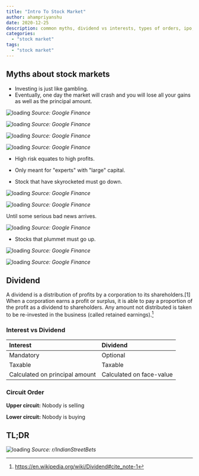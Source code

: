 ```yaml
---
title: "Intro To Stock Market"
author: ahampriyanshu
date: 2020-12-25
description: common myths, dividend vs interests, types of orders, ipo, fso, bottom up/down, lower/upper circuit, promoter, sebi, nifty, sensex
categories:
  - "stock market"
tags:
  - "stock market"
---
```


## Myths about stock markets

- Investing is just like gambling.
- Eventually, one day the market will crash and you will lose all your gains as well as the principal amount.

![loading](/images/stocks/1-7.png)
_Source: Google Finance_

![loading](/images/stocks/1-8.png)
_Source: Google Finance_

![loading](/images/stocks/1-9.png)
_Source: Google Finance_

![loading](/images/stocks/1-10.png)
_Source: Google Finance_

- High risk equates to high profits.
- Only meant for "experts" with "large" capital.

- Stock that have skyrocketed must go down.

![loading](/images/stocks/1-1.png)
_Source: Google Finance_

![loading](/images/stocks/1-2.png)
_Source: Google Finance_

Until some serious bad news arrives.

![loading](/images/stocks/1-3.png)
_Source: Google Finance_

- Stocks that plummet must go up.

![loading](/images/stocks/1-4.png)
_Source: Google Finance_

![loading](/images/stocks/1-5.png)
_Source: Google Finance_

## Dividend

A dividend is a distribution of profits by a corporation to its shareholders.[1] When a corporation earns a profit or surplus, it is able to pay a proportion of the profit as a dividend to shareholders. Any amount not distributed is taken to be re-invested in the business (called retained earnings).[^1]

[^1]: <https://en.wikipedia.org/wiki/Dividend#cite_note-1>

### Interest vs Dividend

| Interest                       | Dividend                 |
| :----------------------------- | :----------------------- |
| Mandatory                      | Optional                 |
| Taxable                        | Taxable                  |
| Calculated on principal amount | Calculated on face-value |

### Circuit Order

**Upper circuit:** Nobody is selling

**Lower circuit:** Nobody is buying

## TL;DR

![loading](/images/stocks/1-6.png)
_Source: r/IndianStreetBets_
